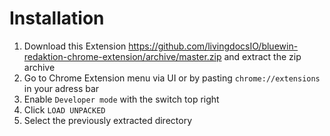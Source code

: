 # Installation

1. Download this Extension https://github.com/livingdocsIO/bluewin-redaktion-chrome-extension/archive/master.zip and extract the zip archive
2. Go to Chrome Extension menu via UI or by pasting `chrome://extensions` in your adress bar
3. Enable `Developer mode` with the switch top right
4. Click `LOAD UNPACKED`
5. Select the previously extracted directory
